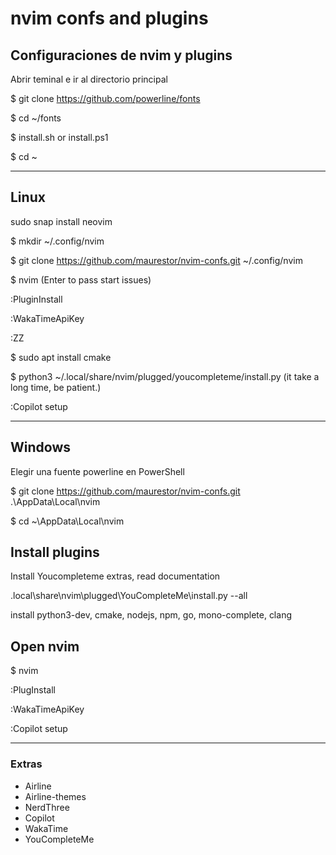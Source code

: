 # nvim confs and plugins

## Configuraciones de nvim y plugins
Abrir teminal e ir al directorio principal

$ git clone https://github.com/powerline/fonts

$ cd ~/fonts

$ install.sh or install.ps1

$ cd ~

---
## Linux
sudo snap install neovim

$ mkdir ~/.config/nvim

$ git clone https://github.com/maurestor/nvim-confs.git ~/.config/nvim    

$ nvim (Enter to pass start issues)

:PluginInstall

:WakaTimeApiKey

:ZZ

$ sudo apt install cmake

$ python3 ~/.local/share/nvim/plugged/youcompleteme/install.py (it take a long time, be patient.)

:Copilot setup

---
## Windows
Elegir una fuente powerline en PowerShell

$ git clone https://github.com/maurestor/nvim-confs.git .\AppData\Local\nvim

$ cd ~\AppData\Local\nvim

## Install plugins
Install Youcompleteme extras, read documentation

.local\share\nvim\plugged\YouCompleteMe\install.py --all

install python3-dev, cmake, nodejs, npm, go, mono-complete, clang

## Open nvim
$ nvim

:PlugInstall

:WakaTimeApiKey

:Copilot setup

---
### Extras
- Airline
- Airline-themes
- NerdThree
- Copilot
- WakaTime
- YouCompleteMe

